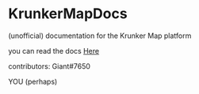 # KrunkerMapDocs
(unofficial) documentation for the Krunker Map platform

you can read the docs [Here](https://github.com/giantninja908/KrunkerMapDocs/blob/main/mapDocs.md)

contributors:
Giant#7650

YOU (perhaps) 
